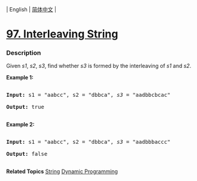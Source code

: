 | English | [简体中文](README.md) |

# [97. Interleaving String](https://leetcode-cn.com/problems/interleaving-string)
 ### Description
<p>Given <em>s1</em>, <em>s2</em>, <em>s3</em>, find whether <em>s3</em> is formed by the interleaving of <em>s1</em> and <em>s2</em>.</p>

<p><strong>Example 1:</strong></p>

<pre>
<strong>Input:</strong> s1 = &quot;aabcc&quot;, s2 = &quot;dbbca&quot;, <em>s3</em> = &quot;aadbbcbcac&quot;
<strong>Output:</strong> true
</pre>

<p><strong>Example 2:</strong></p>

<pre>
<strong>Input:</strong> s1 = &quot;aabcc&quot;, s2 = &quot;dbbca&quot;, <em>s3</em> = &quot;aadbbbaccc&quot;
<strong>Output:</strong> false
</pre>

**Related Topics**  [String](https://leetcode-cn.com/tag/string) [Dynamic Programming](https://leetcode-cn.com/tag/dynamic-programming) 